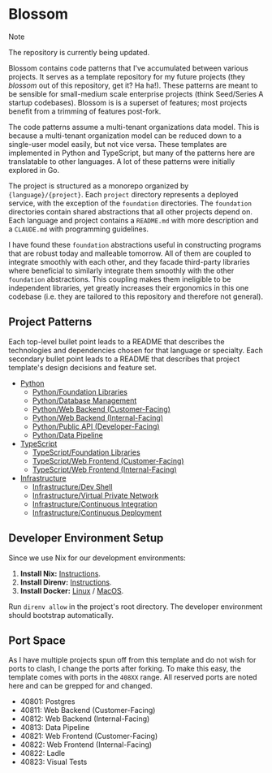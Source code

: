 # Blossom

> [!NOTE]
> The repository is currently being updated.

Blossom contains code patterns that I've accumulated between various projects. It serves as a template repository for my future projects (they _blossom_ out of this repository, get it? Ha ha!). These patterns are meant to be sensible for small-medium scale enterprise projects (think Seed/Series A startup codebases). Blossom is is a superset of features; most projects benefit from a trimming of features post-fork.

The code patterns assume a multi-tenant organizations data model. This is because a multi-tenant organization model can be reduced down to a single-user model easily, but not vice versa. These templates are implemented in Python and TypeScript, but many of the patterns here are translatable to other languages. A lot of these patterns were initially explored in Go.

The project is structured as a monorepo organized by `{language}/{project}`. Each `project` directory represents a deployed service, with the exception of the `foundation` directories. The `foundation` directories contain shared abstractions that all other projects depend on. Each language and project contains a `README.md` with more description and a `CLAUDE.md` with programming guidelines.

I have found these `foundation` abstractions useful in constructing programs that are robust today and malleable tomorrow. All of them are coupled to integrate smoothly with each other, and they facade third-party libraries where beneficial to similarly integrate them smoothly with the other `foundation` abstractions. This coupling makes them ineligible to be independent libraries, yet greatly increases their ergonomics in this one codebase (i.e. they are tailored to this repository and therefore not general).

## Project Patterns

Each top-level bullet point leads to a README that describes the technologies and dependencies chosen for that language or specialty. Each secondary bullet point leads to a README that describes that project template's design decisions and feature set.

- [Python](./python)
  - [Python/Foundation Libraries](./python/foundation)
  - [Python/Database Management](./python/database)
  - [Python/Web Backend (Customer-Facing)](./python/product)
  - [Python/Web Backend (Internal-Facing)](./python/panopticon)
  - [Python/Public API (Developer-Facing)](./publicapi/)
  - [Python/Data Pipeline](./python/pipeline)
- [TypeScript](./typescript)
  - [TypeScript/Foundation Libraries](./typescript/foundation)
  - [TypeScript/Web Frontend (Customer-Facing)](./typescript/product)
  - [TypeScript/Web Frontend (Internal-Facing)](./typescript/panopticon)
- [Infrastructure](./infra)
  - [Infrastructure/Dev Shell](./flake.nix)
  - [Infrastructure/Virtual Private Network](./infra/vpn)
  - [Infrastructure/Continuous Integration](./github/workflows)
  - [Infrastructure/Continuous Deployment](./infra/deploys)

## Developer Environment Setup

Since we use Nix for our development environments:

1. **Install Nix:** [Instructions](https://docs.determinate.systems/).
2. **Install Direnv:** [Instructions](https://direnv.net/).
3. **Install Docker:** [Linux](https://docs.docker.com/engine/install/) / [MacOS](https://github.com/abiosoft/colima).

Run `direnv allow` in the project's root directory. The developer environment should bootstrap automatically.

## Port Space

As I have multiple projects spun off from this template and do not wish for ports to clash, I change the ports after forking. To make this easy, the template comes with ports in the `408XX` range. All reserved ports are noted here and can be grepped for and changed.

- 40801: Postgres
- 40811: Web Backend (Customer-Facing)
- 40812: Web Backend (Internal-Facing)
- 40813: Data Pipeline
- 40821: Web Frontend (Customer-Facing)
- 40822: Web Frontend (Internal-Facing)
- 40822: Ladle
- 40823: Visual Tests
